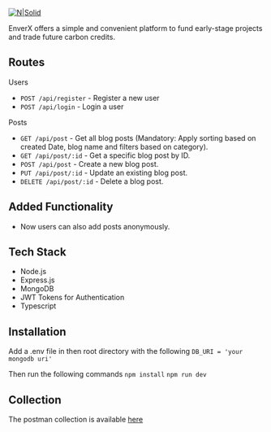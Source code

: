 [![N|Solid](https://iili.io/Hi9giog.png)](https://www.enverx.com/)

EnverX offers a simple and convenient platform to fund early-stage projects
and trade future carbon credits.

## Routes

Users
- `POST /api/register` - Register a new user
- `POST /api/login` - Login a user


Posts
- `GET /api/post` - Get all blog posts (Mandatory: Apply sorting based on created Date, blog name and filters based on category).
- `GET /api/post/:id` - Get a specific blog post by ID.
- `POST /api/post` - Create a new blog post.
- `PUT /api/post/:id` - Update an existing blog post.
- `DELETE /api/post/:id` - Delete a blog post.

## Added Functionality
- Now users can also add posts anonymously.

## Tech Stack
- Node.js
- Express.js
- MongoDB
- JWT Tokens for Authentication
- Typescript

## Installation
Add a .env file in then root directory with the following
```DB_URI = 'your mongodb uri'```

Then run the following commands
```npm install```
```npm run dev```

## Collection
The postman collection is available [here](https://api.postman.com/collections/15330712-be54d372-e026-47af-8e2e-e92fa80f6c86?access_key=PMAT-01H6AHM76R8SCDNEK7Q3SMKSB7)
